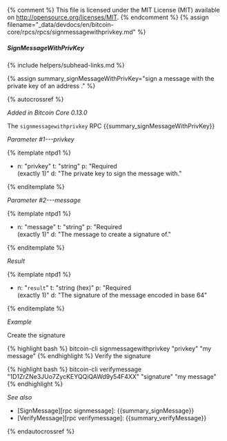 {% comment %}
This file is licensed under the MIT License (MIT) available on
http://opensource.org/licenses/MIT.
{% endcomment %}
{% assign filename="_data/devdocs/en/bitcoin-core/rpcs/rpcs/signmessagewithprivkey.md" %}

##### SignMessageWithPrivKey
{% include helpers/subhead-links.md %}

{% assign summary_signMessageWithPrivKey="sign a message with the private key of an address
." %}

{% autocrossref %}

*Added in Bitcoin Core 0.13.0*

The `signmessagewithprivkey` RPC {{summary_signMessageWithPrivKey}}

*Parameter #1---privkey*

{% itemplate ntpd1 %}
- n: "privkey"
  t: "string"
  p: "Required<br>(exactly 1)"
  d: "The private key to sign the message with."

{% enditemplate %}

*Parameter #2---message*

{% itemplate ntpd1 %}
- n: "message"
  t: "string"
  p: "Required<br>(exactly 1)"
  d: "The message to create a signature of."

{% enditemplate %}

*Result*

{% itemplate ntpd1 %}
- n: "`result`"
  t: "string (hex)"
  p: "Required<br>(exactly 1)"
  d: "The signature of the message encoded in base 64"

{% enditemplate %}

*Example*

Create the signature

{% highlight bash %}
bitcoin-cli signmessagewithprivkey "privkey" "my message"
{% endhighlight %}
Verify the signature

{% highlight bash %}
bitcoin-cli verifymessage "1D1ZrZNe3JUo7ZycKEYQQiQAWd9y54F4XX" "signature" "my message"
{% endhighlight %}

*See also*

* [SignMessage][rpc signmessage]: {{summary_signMessage}}
* [VerifyMessage][rpc verifymessage]: {{summary_verifyMessage}}

{% endautocrossref %}

